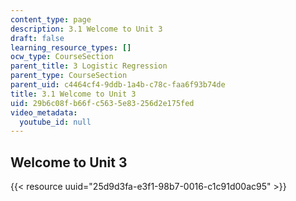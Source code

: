```yaml
---
content_type: page
description: 3.1 Welcome to Unit 3
draft: false
learning_resource_types: []
ocw_type: CourseSection
parent_title: 3 Logistic Regression
parent_type: CourseSection
parent_uid: c4464cf4-9ddb-1a4b-c78c-faa6f93b74de
title: 3.1 Welcome to Unit 3
uid: 29b6c08f-b66f-c563-5e83-256d2e175fed
video_metadata:
  youtube_id: null
---
```

## Welcome to Unit 3

{{< resource uuid="25d9d3fa-e3f1-98b7-0016-c1c91d00ac95" >}}